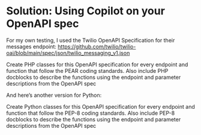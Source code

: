
# Solution: Using Copilot on your OpenAPI spec

For my own testing, I used the Twilio OpenAPI Specification for their messages endpoint: https://github.com/twilio/twilio-oai/blob/main/spec/json/twilio_messaging_v1.json 

Create PHP classes for this OpenAPI specification for every endpoint and function that follow the PEAR coding standards. Also include PHP docblocks to describe the functions using the endpoint and parameter descriptions from the OpenAPI spec

And here’s another version for Python:

Create Python classes for this OpenAPI specification for every endpoint and function that follow the PEP-8 coding standards. Also include PEP-8 docblocks to describe the functions using the endpoint and parameter descriptions from the OpenAPI spec
